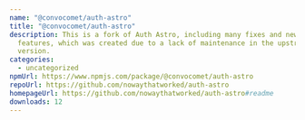 ```yaml
---
name: "@convocomet/auth-astro"
title: "@convocomet/auth-astro"
description: This is a fork of Auth Astro, including many fixes and new
  features, which was created due to a lack of maintenance in the upstream
  version.
categories:
  - uncategorized
npmUrl: https://www.npmjs.com/package/@convocomet/auth-astro
repoUrl: https://github.com/nowaythatworked/auth-astro
homepageUrl: https://github.com/nowaythatworked/auth-astro#readme
downloads: 12
---
```

